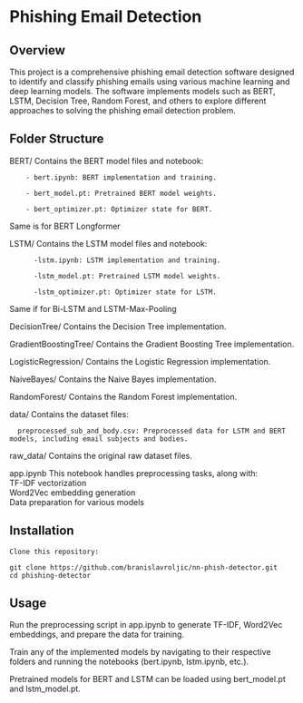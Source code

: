 # Phishing Email Detection
## Overview

This project is a comprehensive phishing email detection software designed to identify and classify phishing emails using various machine learning and deep learning models. The software implements models such as BERT, LSTM, Decision Tree, Random Forest, and others to explore different approaches to solving the phishing email detection problem.

## Folder Structure

  BERT/
  Contains the BERT model files and notebook:

        - bert.ipynb: BERT implementation and training.
        
        - bert_model.pt: Pretrained BERT model weights.
        
        - bert_optimizer.pt: Optimizer state for BERT.
        
  Same is for BERT Longformer
      

  LSTM/
    Contains the LSTM model files and notebook:
    
          -lstm.ipynb: LSTM implementation and training.
          
          -lstm_model.pt: Pretrained LSTM model weights.
          
          -lstm_optimizer.pt: Optimizer state for LSTM.
          
  Same if for Bi-LSTM and LSTM-Max-Pooling

  DecisionTree/
  Contains the Decision Tree implementation.

  GradientBoostingTree/
  Contains the Gradient Boosting Tree implementation.

  LogisticRegression/
  Contains the Logistic Regression implementation.

  NaiveBayes/
  Contains the Naive Bayes implementation.

  RandomForest/
  Contains the Random Forest implementation.

  data/
  Contains the dataset files:
  
      preprocessed_sub_and_body.csv: Preprocessed data for LSTM and BERT models, including email subjects and bodies.

  raw_data/
  Contains the original raw dataset files.

  app.ipynb
  This notebook handles preprocessing tasks, along with:\
      TF-IDF vectorization\
      Word2Vec embedding generation\
      Data preparation for various models

## Installation

    Clone this repository:

    git clone https://github.com/branislavroljic/nn-phish-detector.git
    cd phishing-detector

## Usage

  Run the preprocessing script in app.ipynb to generate TF-IDF, Word2Vec embeddings, and prepare the data for training.

  Train any of the implemented models by navigating to their respective folders and running the notebooks (bert.ipynb, lstm.ipynb, etc.).

  Pretrained models for BERT and LSTM can be loaded using bert_model.pt and lstm_model.pt.
